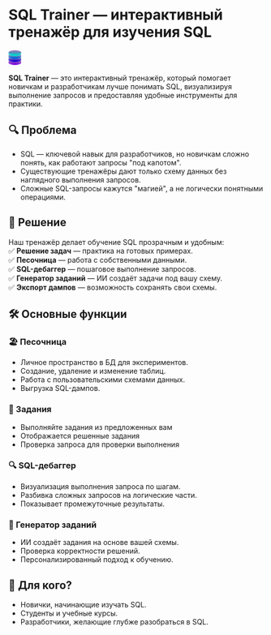 # SQL Trainer — интерактивный тренажёр для изучения SQL  

![Logo](https://github.com/imadji/visual-sql-trainer/blob/main/client/src/assets/Logo-mini.png)  

**SQL Trainer** — это интерактивный тренажёр, который помогает новичкам и разработчикам лучше понимать SQL, визуализируя выполнение запросов и предоставляя удобные инструменты для практики.  

## 🔍 Проблема  
- SQL — ключевой навык для разработчиков, но новичкам сложно понять, как работают запросы "под капотом".  
- Существующие тренажёры дают только схему данных без наглядного выполнения запросов.  
- Сложные SQL-запросы кажутся "магией", а не логически понятными операциями.  

## 🚀 Решение  
Наш тренажёр делает обучение SQL прозрачным и удобным:  
✅ **Решение задач** — практика на готовых примерах.  
✅ **Песочница** — работа с собственными данными.  
✅ **SQL-дебаггер** — пошаговое выполнение запросов.  
✅ **Генератор заданий** — ИИ создаёт задачи под вашу схему.  
✅ **Экспорт дампов** — возможность сохранять свои схемы.  

## 🛠️ Основные функции  
### 🏖️ Песочница  
- Личное пространство в БД для экспериментов.  
- Создание, удаление и изменение таблиц.  
- Работа с пользовательскими схемами данных.  
- Выгрузка SQL-дампов.

### 🧩 Задания
- Выполняйте задания из предложенных вам
- Отображается решенные задания
- Проверка запроса для проверки выполнения

### 🔍 SQL-дебаггер  
- Визуализация выполнения запроса по шагам.  
- Разбивка сложных запросов на логические части.  
- Показывает промежуточные результаты.  

### 🤖 Генератор заданий  
- ИИ создаёт задания на основе вашей схемы.  
- Проверка корректности решений.  
- Персонализированный подход к обучению.  

## 🎯 Для кого?  
- Новички, начинающие изучать SQL.  
- Студенты и учебные курсы.  
- Разработчики, желающие глубже разобраться в SQL.  
